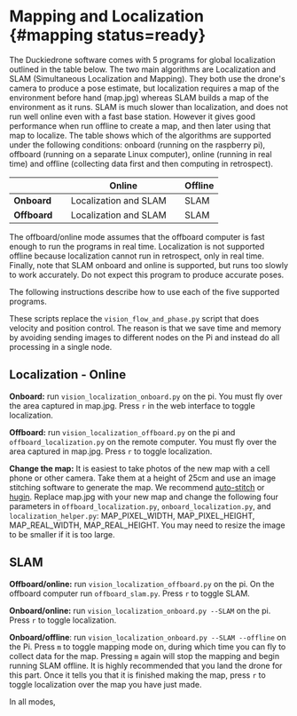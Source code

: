 # Mapping and Localization {#mapping status=ready}

The Duckiedrone software comes with 5 programs for global localization
outlined in the table below. The two main algorithms are Localization
and SLAM (Simultaneous Localization and Mapping). They both use the
drone's camera to produce a pose estimate, but localization requires a
map of the environment before hand (map.jpg) whereas SLAM builds a map
of the environment as it runs. SLAM is much slower than localization,
and does not run well online even with a fast base station. However it
gives good performance when run offline to create a map, and then
later using that map to localize. The table shows which of the
algorithms are supported under the following conditions: onboard
(running on the raspberry pi), offboard (running on a separate Linux
computer), online (running in real time) and offline (collecting data
first and then computing in retrospect).

|              | Online                | Offline       |
|--------------|-----------------------|---------------|
| **Onboard**  &nbsp; &nbsp; | Localization and SLAM &nbsp; &nbsp; | SLAM  |
| **Offboard** &nbsp; &nbsp; | Localization and SLAM &nbsp; &nbsp; | SLAM  |


The offboard/online mode assumes that the offboard computer is fast
enough to run the programs in real time.  Localization is not
supported offline because localization cannot run in retrospect, only
in real time. Finally, note that SLAM onboard and online is supported,
but runs too slowly to work accurately. Do not expect this program to
produce accurate poses.

The following instructions describe how to use each of the five
supported programs.

These scripts replace the `vision_flow_and_phase.py` script that does
velocity and position control.  The reason is that we save time and
memory by avoiding sending images to different nodes on the Pi and
instead do all processing in a single node.


## Localization - Online

**Onboard:** run `vision_localization_onboard.py` on the pi. You must fly over the area captured in map.jpg. Press `r` in the web interface to toggle localization.

**Offboard:** run `vision_localization_offboard.py` on the pi and `offboard_localization.py` on the remote computer. You must fly over the area captured in map.jpg. Press `r` to toggle localization.


**Change the map:** It is easiest to take photos of the new map with a
  cell phone or other camera. Take them at a height of $25\mbox{cm}$
  and use an image stitching software to generate the map. We
  recommend [auto-stitch](http://matthewalunbrown.com/autostitch/autostitch.html) or [hugin](http://hugin.sourceforge.net/). Replace map.jpg with your new map and change
  the following four parameters in `offboard_localization.py`,
  `onboard_localization.py`, and `localization_helper.py`:
  MAP_PIXEL_WIDTH, MAP_PIXEL_HEIGHT, MAP_REAL_WIDTH,
  MAP_REAL_HEIGHT. You may need to resize the image to be smaller if
  it is too large.

## SLAM

**Offboard/online:** run `vision_localization_offboard.py` on the pi. On the offboard computer run `offboard_slam.py`. Press `r` to toggle SLAM.

**Onboard/online:** run `vision_localization_onboard.py --SLAM` on the
  pi. Press `r` to toggle localization.

**Onboard/offline**: run `vision_localization_onboard.py --SLAM --offline` on
  the Pi. Press `m` to toggle mapping mode on, during which time you
  can fly to collect data for the map. Pressing `m` again will stop
  the mapping and begin running SLAM offline. It is highly recommended
  that you land the drone for this part. Once it tells you that it is
  finished making the map, press `r` to toggle localization over the
  map you have just made.


In all modes,  

